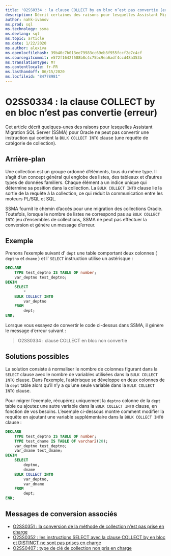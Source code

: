 ```yaml
---
title: 'O2SS0334 : la clause COLLECT by en bloc n’est pas convertie (erreur)'
description: Décrit certaines des raisons pour lesquelles Assistant Migration SQL Server (SSMA) pour Oracle ne peut pas convertir une instruction qui contient la clause COLLECT by en bloc.
author: nahk-ivanov
ms.prod: sql
ms.technology: ssma
ms.devlang: sql
ms.topic: article
ms.date: 1/22/2020
ms.author: alexiva
ms.openlocfilehash: 39b40c7b013ee79983cc69eb3f955fccf2e7c4cf
ms.sourcegitcommit: e572f1642f588b8c4c75bc9ea6adf4ccd48a353b
ms.translationtype: MT
ms.contentlocale: fr-FR
ms.lasthandoff: 06/15/2020
ms.locfileid: "84778981"
---
```

# <a name="o2ss0334-bulk-collect-into-clause-not-converted-error"></a>O2SS0334 : la clause COLLECT by en bloc n’est pas convertie (erreur)

Cet article décrit quelques-unes des raisons pour lesquelles Assistant Migration SQL Server (SSMA) pour Oracle ne peut pas convertir une instruction qui contient la `BULK COLLECT INTO` clause (une requête de catégorie de collection).

## <a name="background"></a>Arrière-plan

Une collection est un groupe ordonné d’éléments, tous du même type. Il s’agit d’un concept général qui englobe des listes, des tableaux et d’autres types de données familiers. Chaque élément a un indice unique qui détermine sa position dans la collection. La `BULK COLLECT INTO` clause lie la sortie de la requête à la collection, ce qui réduit la communication entre les moteurs PL/SQL et SQL.

SSMA fournit le chemin d’accès pour une migration des collections Oracle. Toutefois, lorsque le nombre de listes ne correspond pas au `BULK COLLECT INTO` jeu d’ensembles de collections, SSMA ne peut pas effectuer la conversion et génère un message d’erreur.

## <a name="example"></a>Exemple

Prenons l’exemple suivant d' `dept` une table comportant deux colonnes ( `deptno` et `dname` ) et l' `SELECT` instruction utilise un astérisque :

```sql
DECLARE
    TYPE test_deptno IS TABLE OF number;
    var_deptno test_deptno;
BEGIN
    SELECT
        *
    BULK COLLECT INTO
        var_deptno
    FROM
        dept;
END;
```

Lorsque vous essayez de convertir le code ci-dessus dans SSMA, il génère le message d’erreur suivant :

> O2SS0334 : clause COLLECT en bloc non convertie

## <a name="possible-remedies"></a>Solutions possibles

La solution consiste à normaliser le nombre de colonnes figurant dans la `SELECT` clause avec le nombre de variables utilisées dans la `BULK COLLECT INTO` clause. Dans l’exemple, l’astérisque se développe en deux colonnes de la `dept` table alors qu’il n’y a qu’une seule variable dans la `BULK COLLECT INTO` clause.

Pour migrer l’exemple, récupérez uniquement la `deptno` colonne de la `dept` table ou ajoutez une autre variable dans la `BULK COLLECT INTO` clause, en fonction de vos besoins. L’exemple ci-dessous montre comment modifier la requête en ajoutant une variable supplémentaire dans la `BULK COLLECT INTO` clause :

```sql
DECLARE
    TYPE test_deptno IS TABLE OF number;
    TYPE test_dname IS TABLE OF varchar2(20);
    var_deptno test_deptno;
    var_dname test_dname;
BEGIN
    SELECT
        deptno,
        dname
    BULK COLLECT INTO
        var_deptno,
        var_dname
    FROM
        dept;
END;
```

## <a name="related-conversion-messages"></a>Messages de conversion associés

* [O2SS0351 : la conversion de la méthode de collection n’est pas prise en charge](o2ss0351.md)
* [O2SS0352 : les instructions SELECT avec la clause COLLECT by en bloc et DISTINCT ne sont pas prises en charge](o2ss0352.md)
* [O2SS0407 : type de clé de collection non pris en charge](o2ss0407.md)
